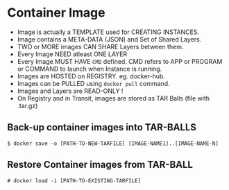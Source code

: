 # Container Image 

* Image is actually a TEMPLATE used for CREATING INSTANCES.
* Image contains a META-DATA (JSON) and Set of Shared Layers.
* TWO or MORE images CAN SHARE Layers between them.
* Every Image NEED atleast ONE LAYER
* Every Image MUST HAVE `CMD` defined. CMD refers to APP or PROGRAM or COMMAND to launch
    when Instance is running.
* Images are HOSTED on REGISTRY. eg. docker-hub.
* Images can be PULLED using `docker pull` command.
* Images and Layers are READ-ONLY !
* On Registry and in Transit, images are stored as TAR Balls (file with .tar.gz)

## Back-up container images into TAR-BALLS

```
$ docker save -o [PATH-TO-NEW-TARFILE] [IMAGE-NAME1]..[IMAGE-NAME-N]
```

## Restore Container images from TAR-BALL

```
# docker load -i [PATH-TO-EXISTING-TARFILE] 
```

